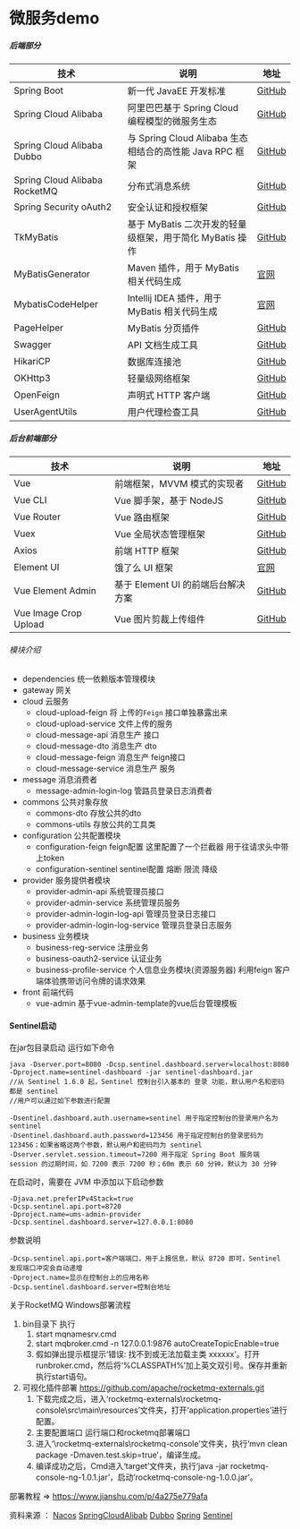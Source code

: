 # 微服务demo

#####  后端部分

  技术 | 说明 | 地址
  ----|----|----
  Spring Boot | 新一代 JavaEE 开发标准 | [GitHub](https://github.com/spring-projects/spring-boot)
  Spring Cloud Alibaba | 阿里巴巴基于 Spring Cloud 编程模型的微服务生态 | [GitHub](https://github.com/alibaba/spring-cloud-alibaba)
  Spring Cloud Alibaba Dubbo | 与 Spring Cloud Alibaba 生态相结合的高性能 Java RPC 框架 | [GitHub](https://github.com/apache/dubbo)
  Spring Cloud Alibaba RocketMQ | 分布式消息系统 | [GitHub](https://github.com/alibaba/spring-cloud-alibaba/blob/master/spring-cloud-alibaba-examples/rocketmq-example/readme.md)
  Spring Security oAuth2 | 安全认证和授权框架 | [GitHub](https://github.com/spring-projects/spring-security-oauth)
  TkMyBatis | 基于 MyBatis 二次开发的轻量级框架，用于简化 MyBatis 操作 | [GitHub](https://github.com/abel533/Mapper)
  MyBatisGenerator | Maven 插件，用于 MyBatis 相关代码生成 | [官网](http://www.mybatis.org/generator/)
  MybatisCodeHelper | Intellij IDEA 插件，用于 MyBatis 相关代码生成 | [官网](https://plugins.jetbrains.com/plugin/9837-mybatiscodehelperpro)
  PageHelper | MyBatis 分页插件 | [GitHub](https://github.com/pagehelper/Mybatis-PageHelper)
  Swagger | API 文档生成工具 | [GitHub](https://github.com/swagger-api/swagger-ui)
  HikariCP | 数据库连接池 | [GitHub](https://github.com/brettwooldridge/HikariCP)
  OKHttp3 | 轻量级网络框架 | [GitHub](https://github.com/square/okhttp)
  OpenFeign | 声明式 HTTP 客户端 | [GitHub](https://github.com/OpenFeign/feign)
  UserAgentUtils | 用户代理检查工具 | [GitHub](https://github.com/HaraldWalker/user-agent-utils)

#####  后台前端部分
技术 | 说明 | 地址
----|----|----
Vue | 前端框架，MVVM 模式的实现者 | [GitHub](https://github.com/vuejs/vue)
Vue CLI | Vue 脚手架，基于 NodeJS | [GitHub](https://github.com/vuejs/vue-cli)
Vue Router | Vue 路由框架 | [GitHub](https://github.com/vuejs/vue-router)
Vuex | Vue 全局状态管理框架 | [GitHub](https://github.com/vuejs/vuex)
Axios | 前端 HTTP 框架 | [GitHub](https://github.com/axios/axios)
Element UI | 饿了么 UI 框架 | [官网](https://element.eleme.cn)
Vue Element Admin | 基于 Element UI 的前端后台解决方案 | [GitHub](https://github.com/PanJiaChen/vue-element-admin)
Vue Image Crop Upload | Vue 图片剪裁上传组件 | [GitHub](https://github.com/dai-siki/vue-image-crop-upload)




###### 模块介绍

- dependencies	统一依赖版本管理模块
- gateway   网关
- cloud   云服务
  - cloud-upload-feign   将 上传的`Feign` 接口单独暴露出来 
  - cloud-upload-service   文件上传的服务 
  - cloud-message-api    消息生产   接口 
  - cloud-message-dto    消息生产   dto
  - cloud-message-feign  消息生产  feign接口
  - cloud-message-service   消息生产 服务
- message  消息消费者
  - message-admin-login-log   管路员登录日志消费者
- commons   公共对象存放
  - commons-dto   存放公共的dto
  - commons-utils   存放公共的工具类
- configuration   公共配置模块
  - configuration-feign    feign配置  这里配置了一个拦截器 用于往请求头中带上token
  - configuration-sentinel   sentinel配置  熔断 限流  降级
- provider  服务提供者模块
  - provider-admin-api	系统管理员接口
  - provider-admin-service   系统管理员服务
  - provider-admin-login-log-api   管理员登录日志接口
  - provider-admin-login-log-service   管理员登录日志服务
- business    业务模块
  - business-reg-service    注册业务
  - business-oauth2-service    认证业务
  - business-profile-service    个人信息业务模块(资源服务器)  利用feign 客户端体验携带访问令牌的请求效果 
- front   前端代码
  - vue-admin    基于vue-admin-template的vue后台管理模板



#### Sentinel启动

在jar包目录启动  运行如下命令

```
java -Dserver.port=8080 -Dcsp.sentinel.dashboard.server=localhost:8080 -Dproject.name=sentinel-dashboard -jar sentinel-dashboard.jar
//从 Sentinel 1.6.0 起，Sentinel 控制台引入基本的 登录 功能，默认用户名和密码都是 sentinel
//用户可以通过如下参数进行配置

-Dsentinel.dashboard.auth.username=sentinel 用于指定控制台的登录用户名为 sentinel
-Dsentinel.dashboard.auth.password=123456 用于指定控制台的登录密码为 123456；如果省略这两个参数，默认用户和密码均为 sentinel
-Dserver.servlet.session.timeout=7200 用于指定 Spring Boot 服务端 session 的过期时间，如 7200 表示 7200 秒；60m 表示 60 分钟，默认为 30 分钟
```

 在启动时，需要在 JVM 中添加以下启动参数 

```
-Djava.net.preferIPv4Stack=true
-Dcsp.sentinel.api.port=8720
-Dproject.name=ums-admin-provider
-Dcsp.sentinel.dashboard.server=127.0.0.1:8080
```

参数说明

```
-Dcsp.sentinel.api.port=客户端端口，用于上报信息，默认 8720 即可，Sentinel 发现端口冲突会自动递增
-Dproject.name=显示在控制台上的应用名称
-Dcsp.sentinel.dashboard.server=控制台地址
```

关于RocketMQ  Windows部署流程

1. bin目录下   执行   
   1. start mqnamesrv.cmd 
   2.  start mqbroker.cmd -n 127.0.0.1:9876 autoCreateTopicEnable=true 
      1.  假如弹出提示框提示‘错误: 找不到或无法加载主类 xxxxxx’。打开runbroker.cmd，然后将‘%CLASSPATH%’加上英文双引号。保存并重新执行start语句。 
2. 可视化插件部署   https://github.com/apache/rocketmq-externals.git 
   1.  下载完成之后，进入‘rocketmq-externals\rocketmq-console\src\main\resources’文件夹，打开‘application.properties’进行配置。 
      1. 主要配置端口  运行端口和rocketmq部署端口
   2.  进入‘\rocketmq-externals\rocketmq-console’文件夹，执行‘mvn clean package -Dmaven.test.skip=true’，编译生成。 
   3. 编译成功之后，Cmd进入‘target’文件夹，执行‘java -jar rocketmq-console-ng-1.0.1.jar’，启动‘rocketmq-console-ng-1.0.0.jar’。

部署教程 =>  https://www.jianshu.com/p/4a275e779afa 



 资料来源 ： [Nacos](https://github.com/alibaba/Nacos)  [SpringCloudAlibab](https://github.com/alibaba/spring-cloud-alibaba)   [Dubbo](https://github.com/apache/dubbo)   [Spring](https://spring.io/)   [Sentinel](https://github.com/alibaba/Sentinel)  
